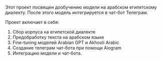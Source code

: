 Этот проект посвящен дообучению модели на арабском египетскому диалекту. После этого модель интегрируется в чат-бот Телеграм.

Проект включает в себя:

1) Сбор корпуса на египетской диалекте
2) Предобработку текста на арабском языке
3) Fine-tuning моделей Arabian GPT и Akhooli Arabic
4) Создание телеграм чат-бота при помощи Aiogram
5) Интеграцию модели и чат-бота.
